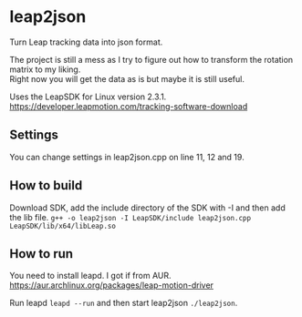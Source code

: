 # leap2json
Turn Leap tracking data into json format.

The project is still a mess as I try to figure out how to transform the rotation matrix to my liking. \
Right now you will get the data as is but maybe it is still useful.

Uses the LeapSDK for Linux version 2.3.1.
https://developer.leapmotion.com/tracking-software-download

## Settings
You can change settings in leap2json.cpp on line 11, 12 and 19.

## How to build
Download SDK, add the include directory of the SDK with -I and then add the lib file.
`g++ -o leap2json -I LeapSDK/include leap2json.cpp LeapSDK/lib/x64/libLeap.so`

## How to run
You need to install leapd. I got if from AUR.
https://aur.archlinux.org/packages/leap-motion-driver

Run leapd `leapd --run` and then start leap2json `./leap2json`.
